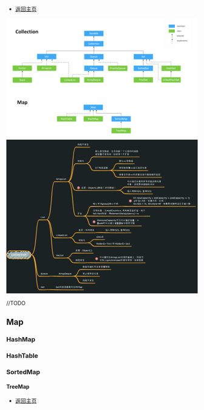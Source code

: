 * [返回主页](../README.md)

![](../../picture/1/1Collection.png)
![](../../picture/1/1集合.png)

//TODO
## Map 
### HashMap

### HashTable

### SortedMap

#### TreeMap

* [返回主页](../README.md)